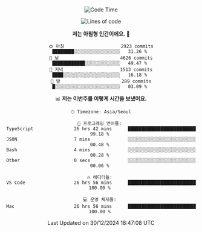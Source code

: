 <div align="center">

<br />

 <!--START_SECTION:waka-->
![Code Time](http://img.shields.io/badge/Code%20Time-3%2C880%20hrs%2018%20mins-blue)

![Lines of code](https://img.shields.io/badge/%EC%A0%80%EB%8A%94%20%EC%97%AC%ED%83%9C%EA%B9%8C%EC%A7%80%20-4.9%20million%20%EC%A4%84%EC%9D%98%20%EC%BD%94%EB%93%9C%EB%A5%BC%20%EC%9E%91%EC%84%B1%ED%96%88%EC%96%B4%EC%9A%94.-blue)

**저는 아침형 인간이에요. 🐤** 

```text
🌞 아침                     2923 commits        ████████░░░░░░░░░░░░░░░░░   31.26 % 
🌆 낮　                     4626 commits        ████████████░░░░░░░░░░░░░   49.47 % 
🌃 저녁                     1513 commits        ████░░░░░░░░░░░░░░░░░░░░░   16.18 % 
🌙 밤　                     289 commits         █░░░░░░░░░░░░░░░░░░░░░░░░   03.09 % 
```


📊 **저는 이번주를 이렇게 시간을 보냈어요.** 

```text
🕑︎ Timezone: Asia/Seoul

💬 프로그래밍 언어들: 
TypeScript               26 hrs 42 mins      █████████████████████████   99.18 % 
JSON                     7 mins              ░░░░░░░░░░░░░░░░░░░░░░░░░   00.48 % 
Bash                     4 mins              ░░░░░░░░░░░░░░░░░░░░░░░░░   00.28 % 
Other                    0 secs              ░░░░░░░░░░░░░░░░░░░░░░░░░   00.06 % 

🔥 에디터들: 
VS Code                  26 hrs 56 mins      █████████████████████████   100.00 % 

💻 운영 체제들: 
Mac                      26 hrs 56 mins      █████████████████████████   100.00 % 
```


 Last Updated on 30/12/2024 18:47:08 UTC
<!--END_SECTION:waka-->

</div>
